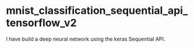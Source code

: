 # mnist_classification_sequential_api_tensorflow_v2

I have build a deep neural network using the keras Sequential API.

